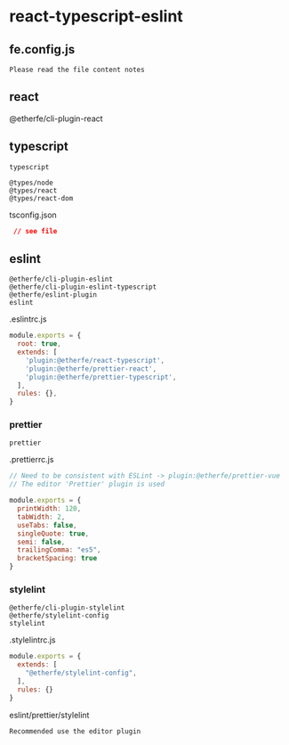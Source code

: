 

# react-typescript-eslint

## fe.config.js
```
Please read the file content notes
```

## react
@etherfe/cli-plugin-react

## typescript
```
typescript  

@types/node  
@types/react  
@types/react-dom  
```

tsconfig.json



```json
 // see file
```
## eslint

```
@etherfe/cli-plugin-eslint  
@etherfe/cli-plugin-eslint-typescript  
@etherfe/eslint-plugin  
eslint  
```


.eslintrc.js

```js
module.exports = {
  root: true,
  extends: [
    'plugin:@etherfe/react-typescript',
    'plugin:@etherfe/prettier-react',
    'plugin:@etherfe/prettier-typescript',
  ],
  rules: {},
}

```

### prettier

```
prettier
```

.prettierrc.js

```js
// Need to be consistent with ESLint -> plugin:@etherfe/prettier-vue
// The editor 'Prettier' plugin is used

module.exports = {
  printWidth: 120,
  tabWidth: 2,
  useTabs: false,
  singleQuote: true,
  semi: false,
  trailingComma: "es5",
  bracketSpacing: true
}
```
### stylelint

```
@etherfe/cli-plugin-stylelint  
@etherfe/stylelint-config
stylelint  
```

.stylelintrc.js
```js
module.exports = {
  extends: [
    "@etherfe/stylelint-config",
  ],
  rules: {}
}

```

eslint/prettier/stylelint
```
Recommended use the editor plugin
```